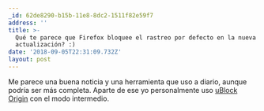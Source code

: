 ```yaml
---
_id: 62de8290-b15b-11e8-8dc2-1511f82e59f7
address: ''
title: >-
  Qué te parece que Firefox bloquee el rastreo por defecto en la nueva
  actualización? :)
date: '2018-09-05T22:31:09.732Z'
layout: post
---
```

 
Me parece una buena noticia y una herramienta que uso a diario, aunque podría ser más completa. 
Aparte de ese yo personalmente uso [uBlock Origin](https://github.com/gorhill/uBlock) con el modo intermedio.
